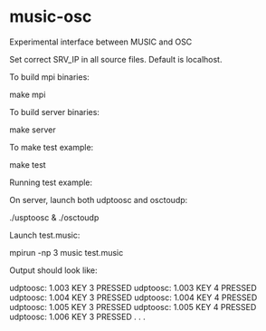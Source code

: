 # music-osc
Experimental interface between MUSIC and OSC

Set correct SRV_IP in all source files. Default is localhost.

To build mpi binaries:

make mpi

To build server binaries:

make server

To make test example:

make test

Running test example:

On server, launch both udptoosc and osctoudp:

./usptoosc & ./osctoudp

Launch test.music:

mpirun -np 3 music test.music

Output should look like:

udptoosc: 1.003 KEY 3 PRESSED
udptoosc: 1.003 KEY 4 PRESSED
udptoosc: 1.004 KEY 3 PRESSED
udptoosc: 1.004 KEY 4 PRESSED
udptoosc: 1.005 KEY 3 PRESSED
udptoosc: 1.005 KEY 4 PRESSED
udptoosc: 1.006 KEY 3 PRESSED
.
.
.
